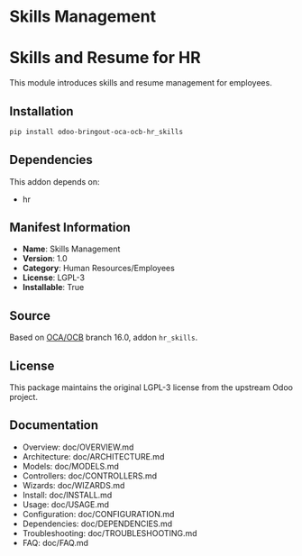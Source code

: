# Skills Management


Skills and Resume for HR
========================

This module introduces skills and resume management for employees.
        

## Installation

```bash
pip install odoo-bringout-oca-ocb-hr_skills
```

## Dependencies

This addon depends on:
- hr

## Manifest Information

- **Name**: Skills Management
- **Version**: 1.0
- **Category**: Human Resources/Employees
- **License**: LGPL-3
- **Installable**: True

## Source

Based on [OCA/OCB](https://github.com/OCA/OCB) branch 16.0, addon `hr_skills`.

## License

This package maintains the original LGPL-3 license from the upstream Odoo project.

## Documentation

- Overview: doc/OVERVIEW.md
- Architecture: doc/ARCHITECTURE.md
- Models: doc/MODELS.md
- Controllers: doc/CONTROLLERS.md
- Wizards: doc/WIZARDS.md
- Install: doc/INSTALL.md
- Usage: doc/USAGE.md
- Configuration: doc/CONFIGURATION.md
- Dependencies: doc/DEPENDENCIES.md
- Troubleshooting: doc/TROUBLESHOOTING.md
- FAQ: doc/FAQ.md
